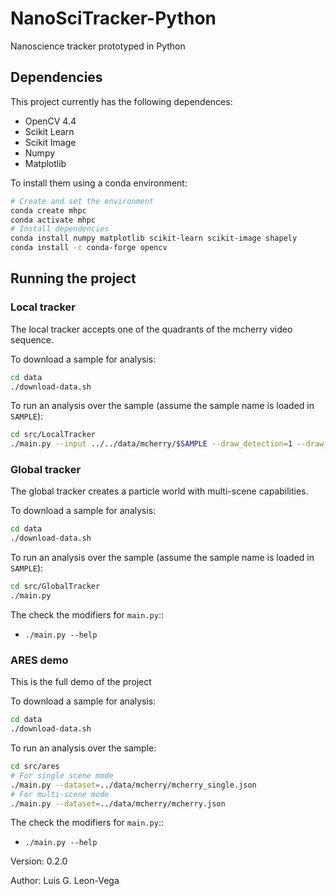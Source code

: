 # NanoSciTracker-Python

Nanoscience tracker prototyped in Python

## Dependencies

This project currently has the following dependences:

* OpenCV 4.4
* Scikit Learn
* Scikit Image
* Numpy
* Matplotlib

To install them using a conda environment:

```bash
# Create and set the environment
conda create mhpc
conda activate mhpc
# Install dependencies
conda install numpy matplotlib scikit-learn scikit-image shapely
conda install -c conda-forge opencv
```

## Running the project

### Local tracker

The local tracker accepts one of the quadrants of the mcherry video sequence.

To download a sample for analysis:

```bash
cd data
./download-data.sh
```

To run an analysis over the sample (assume the sample name is loaded in 
`SAMPLE`):

```bash
cd src/LocalTracker
./main.py --input ../../data/mcherry/$SAMPLE --draw_detection=1 --draw_tracking=1
```

### Global tracker

The global tracker creates a particle world with multi-scene capabilities.

To download a sample for analysis:

```bash
cd data
./download-data.sh
```

To run an analysis over the sample (assume the sample name is loaded in 
`SAMPLE`):

```bash
cd src/GlobalTracker
./main.py
```

The check the modifiers for `main.py`::

* `./main.py --help`

### ARES demo

This is the full demo of the project

To download a sample for analysis:

```bash
cd data
./download-data.sh
```

To run an analysis over the sample:

```bash
cd src/ares
# For single scene mode
./main.py --dataset=../data/mcherry/mcherry_single.json
# For multi-scene mode
./main.py --dataset=../data/mcherry/mcherry.json
```

The check the modifiers for `main.py`::

* `./main.py --help`

Version: 0.2.0

Author: Luis G. Leon-Vega

